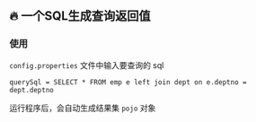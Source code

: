 

## :fire: 一个SQL生成查询返回值

### 使用

`config.properties` 文件中输入要查询的 sql 

```
querySql = SELECT * FROM emp e left join dept on e.deptno = dept.deptno
```

运行程序后，会自动生成结果集 `pojo` 对象
